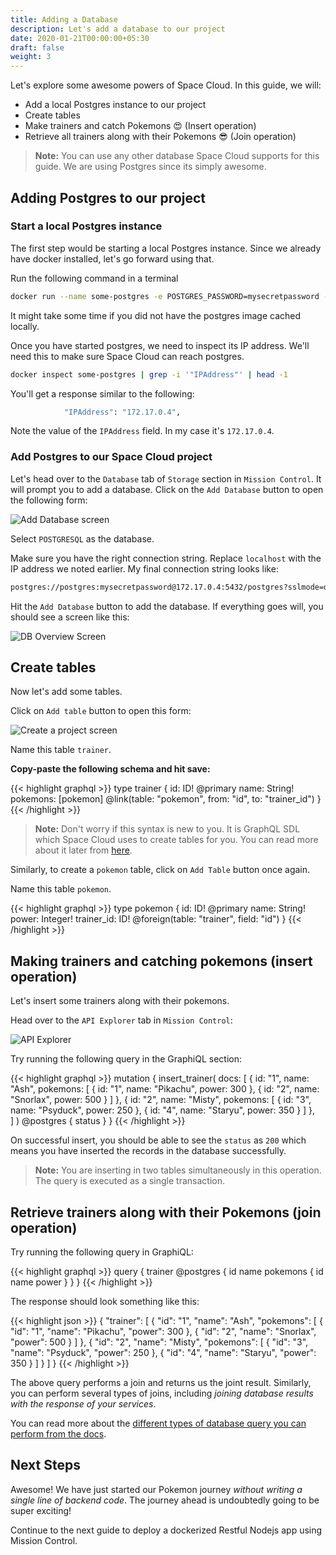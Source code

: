 ```yaml
---
title: Adding a Database
description: Let's add a database to our project
date: 2020-01-21T00:00:00+05:30
draft: false
weight: 3
---
```


Let's explore some awesome powers of Space Cloud. In this guide, we will:

- Add a local Postgres instance to our project
- Create tables
- Make trainers and catch Pokemons 😍 (Insert operation)
- Retrieve all trainers along with their Pokemons 😎 (Join operation)

> **Note:** You can use any other database Space Cloud supports for this guide. We are using Postgres since its simply awesome.

## Adding Postgres to our project

### Start a local Postgres instance
The first step would be starting a local Postgres instance. Since we already have docker installed, let's go forward using that.

Run the following command in a terminal

```bash
docker run --name some-postgres -e POSTGRES_PASSWORD=mysecretpassword -d postgres
```

It might take some time if you did not have the postgres image cached locally.

Once you have started postgres, we need to inspect its IP address. We'll need this to make sure Space Cloud can reach postgres.

```bash
docker inspect some-postgres | grep -i '"IPAddress"' | head -1
```

You'll get a response similar to the following:
```bash
            "IPAddress": "172.17.0.4",
```

Note the value of the `IPAddress` field. In my case it's `172.17.0.4`.

### Add Postgres to our Space Cloud project

Let's head over to the `Database` tab of `Storage` section in `Mission Control`. It will prompt you to add a database. Click on the `Add Database` button to open the following form:

![Add Database screen](/images/screenshots/add-database.png)

Select `POSTGRESQL` as the database.

Make sure you have the right connection string. Replace `localhost` with the IP address we noted earlier. My final connection string looks like:

```bash
postgres://postgres:mysecretpassword@172.17.0.4:5432/postgres?sslmode=disable
```

Hit the `Add Database` button to add the database. If everything goes will, you should see a screen like this:

![DB Overview Screen](/images/screenshots/db-overview.png)

## Create tables

Now let's add some tables.

Click on `Add table` button to open this form:

![Create a project screen](/images/screenshots/add-table.png)

Name this table `trainer`.

**Copy-paste the following schema and hit save:**

{{< highlight graphql >}}
type trainer {
  id: ID! @primary
  name: String!
  pokemons: [pokemon] @link(table: "pokemon", from: "id", to: "trainer_id")
}
{{< /highlight >}}

> **Note:** Don't worry if this syntax is new to you. It is GraphQL SDL which Space Cloud uses to create tables for you. You can read more about it later from [here](/essentials/data-modelling).

Similarly, to create a `pokemon` table, click on `Add Table` button once again.

Name this table `pokemon`.

{{< highlight graphql >}}
type pokemon {
  id: ID! @primary
  name: String!
  power: Integer!
  trainer_id: ID! @foreign(table: "trainer", field: "id")
}
{{< /highlight >}}


## Making trainers and catching pokemons (insert operation)

Let's insert some trainers along with their pokemons.

Head over to the `API Explorer` tab in `Mission Control`:

![API Explorer](/images/screenshots/explorer.png)

Try running the following query in the GraphiQL section:

{{< highlight graphql >}}
mutation {
  insert_trainer(
    docs: [
      { 
        id: "1",
        name: "Ash",
        pokemons: [
          { id: "1", name: "Pikachu", power: 300 },
          { id: "2", name: "Snorlax", power: 500 }
        ] 
      },
      { 
        id: "2",
        name: "Misty",
        pokemons: [
          { id: "3", name: "Psyduck", power: 250 },
          { id: "4", name: "Staryu", power: 350 }
        ] 
      },      
    ]
  ) @postgres {
    status
  }
}
{{< /highlight >}}

On successful insert, you should be able to see the `status` as `200` which means you have inserted the records in the database successfully.

> **Note:** You are inserting in two tables simultaneously in this operation. The query is executed as a single transaction.

## Retrieve trainers along with their Pokemons (join operation) 

Try running the following query in GraphiQL:

{{< highlight graphql >}}
query {
  trainer @postgres {
    id
    name
    pokemons {
      id
      name
      power
    }
  }
}
{{< /highlight >}}

The response should look something like this:

{{< highlight json >}}
{
  "trainer": [
    {
      "id": "1",
      "name": "Ash",
      "pokemons": [
        {
          "id": "1",
          "name": "Pikachu",
          "power": 300
        },
        {
          "id": "2",
          "name": "Snorlax",
          "power": 500
        }
      ]
    },
    {
      "id": "2",
      "name": "Misty",
      "pokemons": [
        {
          "id": "3",
          "name": "Psyduck",
          "power": 250
        },
        {
          "id": "4",
          "name": "Staryu",
          "power": 350
        }
      ]
    }
  ]
}
{{< /highlight >}}

The above query performs a join and returns us the joint result. Similarly, you can perform several types of joins, including _joining database results with the response of your services_.

You can read more about the [different types of database query you can perform from the docs](https://docs.spaceuptech.com/essentials/queries/).

## Next Steps

Awesome! We have just started our Pokemon journey _without writing a single line of backend code_. The journey ahead is undoubtedly going to be super exciting!

Continue to the next guide to deploy a dockerized Restful Nodejs app using Mission Control.
